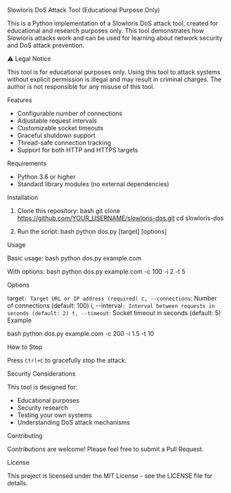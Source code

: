 Slowloris DoS Attack Tool (Educational Purpose Only)

This is a Python implementation of a Slowloris DoS attack tool, created for educational and research purposes only. This tool demonstrates how Slowloris attacks work and can be used for learning about network security and DoS attack prevention.

 ⚠️ Legal Notice

This tool is for educational purposes only. Using this tool to attack systems without explicit permission is illegal and may result in criminal charges. The author is not responsible for any misuse of this tool.

Features

- Configurable number of connections
- Adjustable request intervals
- Customizable socket timeouts
- Graceful shutdown support
- Thread-safe connection tracking
- Support for both HTTP and HTTPS targets

Requirements

- Python 3.6 or higher
- Standard library modules (no external dependencies)

Installation

1. Clone this repository:
bash
git clone https://github.com/YOUR_USERNAME/slowloris-dos.git
cd slowloris-dos


2. Run the script:
bash
python dos.py [target] [options]


 Usage

Basic usage:
bash
python dos.py example.com


With options:
bash
python dos.py example.com -c 100 -i 2 -t 5


Options

target`: Target URL or IP address (required)
c, --connections`: Number of connections (default: 100)
i, --interval`: Interval between requests in seconds (default: 2)
t, --timeout`: Socket timeout in seconds (default: 5)
Example

bash
python dos.py example.com -c 200 -i 1.5 -t 10

How to Stop

Press `Ctrl+C` to gracefully stop the attack.

Security Considerations

This tool is designed for:
- Educational purposes
- Security research
- Testing your own systems
- Understanding DoS attack mechanisms

Contributing

Contributions are welcome! Please feel free to submit a Pull Request.

License

This project is licensed under the MIT License - see the LICENSE file for details. 